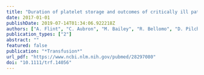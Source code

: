 ```yaml
---
title: "Duration of platelet storage and outcomes of critically ill patients"
date: 2017-01-01
publishDate: 2019-07-14T01:34:06.922218Z
authors: ["A. Flint", "C. Aubron", "M. Bailey", "R. Bellomo", "D. Pilcher", "A. C. Cheng", "C. Hegarty", "M. C. Reade", "Z. McQuilten"]
publication_types: ["2"]
abstract: ""
featured: false
publication: "*Transfusion*"
url_pdf: "https://www.ncbi.nlm.nih.gov/pubmed/28297080"
doi: "10.1111/trf.14056"
---
```


